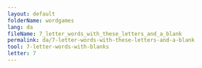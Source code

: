 ```yaml
---
layout: default
folderName: wordgames
lang: da
fileName: 7_letter_words_with_these_letters_and_a_blank
permalink: da/7-letter-words-with-these-letters-and-a-blank
tool: 7-letter-words-with-blanks
letter: 7
---
```

